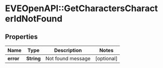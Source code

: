 # EVEOpenAPI::GetCharactersCharacterIdNotFound

## Properties
Name | Type | Description | Notes
------------ | ------------- | ------------- | -------------
**error** | **String** | Not found message | [optional] 


